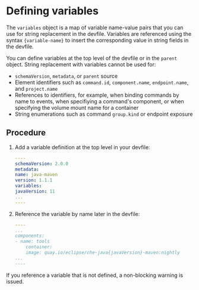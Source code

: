 # Defining variables

The `variables` object is a map of variable name-value pairs that you can use for string replacement in the devfile. Variables are referenced using the syntax `{variable-name}` to insert the corresponding value in string fields in the devfile. 

You can define variables at the top level of the devfile or in the `parent` object. String replacement with variables cannot be used for:

* `schemaVersion`, `metadata`, or `parent` source
* Element identifiers such as `command.id`, `component.name`, `endpoint.name`, and  `project.name`
* References to identifiers, for example, when binding commands by name to events, when specifiying a command's component, or when specifying the volume mount name for a container
* String enumerations such as command `group.kind` or endpoint exposure

## Procedure

1. Add a variable definition at the top level in your devfile:
    ```yaml
    ----
    schemaVersion: 2.0.0
    metadata:
    name: java-maven
    version: 1.1.1
    variables:
    javaVersion: 11
    ...  
    ----
    ```
1. Reference the variable by name later in the devfile:
    ```yaml
    ----
    ...
    components:
    - name: tools
        container:
        image: quay.io/eclipse/che-java{javaVersion}-maven:nightly
    ...
    ----   
    ```

If you reference a variable that is not defined, a non-blocking warning is issued.